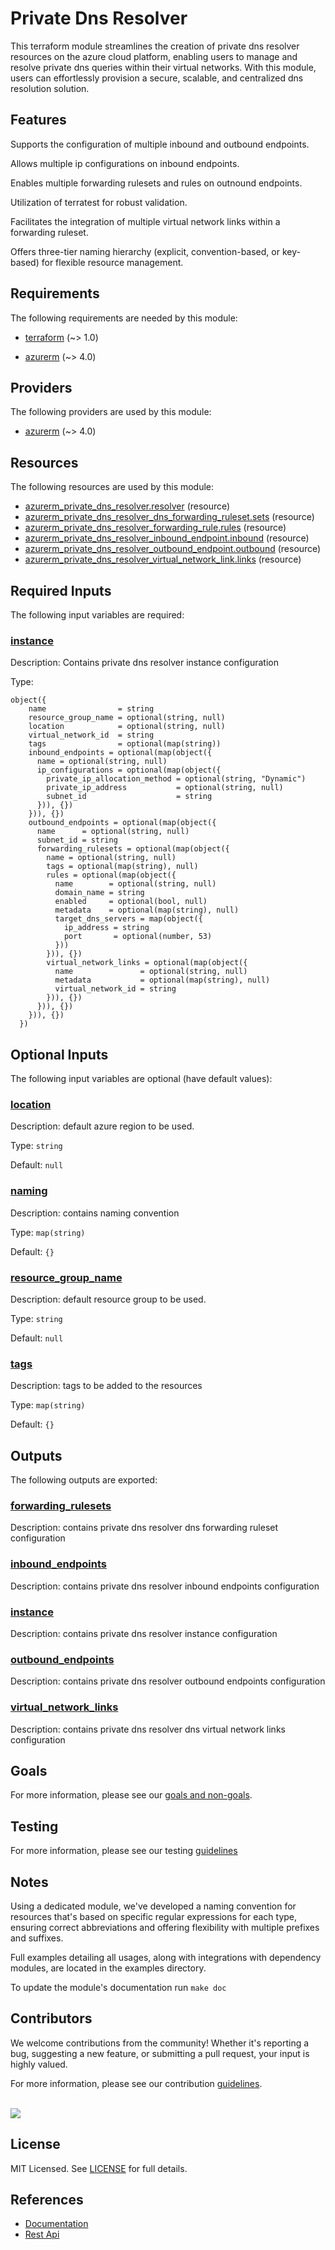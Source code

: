 # Private Dns Resolver

This terraform module streamlines the creation of private dns resolver resources on the azure cloud platform, enabling users to manage and resolve private dns queries within their virtual networks. With this module, users can effortlessly provision a secure, scalable, and centralized dns resolution solution.

## Features

Supports the configuration of multiple inbound and outbound endpoints.

Allows multiple ip configurations on inbound endpoints.

Enables multiple forwarding rulesets and rules on outnound endpoints.

Utilization of terratest for robust validation.

Facilitates the integration of multiple virtual network links within a forwarding ruleset.

Offers three-tier naming hierarchy (explicit, convention-based, or key-based) for flexible resource management.

<!-- BEGIN_TF_DOCS -->
## Requirements

The following requirements are needed by this module:

- <a name="requirement_terraform"></a> [terraform](#requirement\_terraform) (~> 1.0)

- <a name="requirement_azurerm"></a> [azurerm](#requirement\_azurerm) (~> 4.0)

## Providers

The following providers are used by this module:

- <a name="provider_azurerm"></a> [azurerm](#provider\_azurerm) (~> 4.0)

## Resources

The following resources are used by this module:

- [azurerm_private_dns_resolver.resolver](https://registry.terraform.io/providers/hashicorp/azurerm/latest/docs/resources/private_dns_resolver) (resource)
- [azurerm_private_dns_resolver_dns_forwarding_ruleset.sets](https://registry.terraform.io/providers/hashicorp/azurerm/latest/docs/resources/private_dns_resolver_dns_forwarding_ruleset) (resource)
- [azurerm_private_dns_resolver_forwarding_rule.rules](https://registry.terraform.io/providers/hashicorp/azurerm/latest/docs/resources/private_dns_resolver_forwarding_rule) (resource)
- [azurerm_private_dns_resolver_inbound_endpoint.inbound](https://registry.terraform.io/providers/hashicorp/azurerm/latest/docs/resources/private_dns_resolver_inbound_endpoint) (resource)
- [azurerm_private_dns_resolver_outbound_endpoint.outbound](https://registry.terraform.io/providers/hashicorp/azurerm/latest/docs/resources/private_dns_resolver_outbound_endpoint) (resource)
- [azurerm_private_dns_resolver_virtual_network_link.links](https://registry.terraform.io/providers/hashicorp/azurerm/latest/docs/resources/private_dns_resolver_virtual_network_link) (resource)

## Required Inputs

The following input variables are required:

### <a name="input_instance"></a> [instance](#input\_instance)

Description: Contains private dns resolver instance configuration

Type:

```hcl
object({
    name                = string
    resource_group_name = optional(string, null)
    location            = optional(string, null)
    virtual_network_id  = string
    tags                = optional(map(string))
    inbound_endpoints = optional(map(object({
      name = optional(string, null)
      ip_configurations = optional(map(object({
        private_ip_allocation_method = optional(string, "Dynamic")
        private_ip_address           = optional(string, null)
        subnet_id                    = string
      })), {})
    })), {})
    outbound_endpoints = optional(map(object({
      name      = optional(string, null)
      subnet_id = string
      forwarding_rulesets = optional(map(object({
        name = optional(string, null)
        tags = optional(map(string), null)
        rules = optional(map(object({
          name        = optional(string, null)
          domain_name = string
          enabled     = optional(bool, null)
          metadata    = optional(map(string), null)
          target_dns_servers = map(object({
            ip_address = string
            port       = optional(number, 53)
          }))
        })), {})
        virtual_network_links = optional(map(object({
          name               = optional(string, null)
          metadata           = optional(map(string), null)
          virtual_network_id = string
        })), {})
      })), {})
    })), {})
  })
```

## Optional Inputs

The following input variables are optional (have default values):

### <a name="input_location"></a> [location](#input\_location)

Description: default azure region to be used.

Type: `string`

Default: `null`

### <a name="input_naming"></a> [naming](#input\_naming)

Description: contains naming convention

Type: `map(string)`

Default: `{}`

### <a name="input_resource_group_name"></a> [resource\_group\_name](#input\_resource\_group\_name)

Description: default resource group to be used.

Type: `string`

Default: `null`

### <a name="input_tags"></a> [tags](#input\_tags)

Description: tags to be added to the resources

Type: `map(string)`

Default: `{}`

## Outputs

The following outputs are exported:

### <a name="output_forwarding_rulesets"></a> [forwarding\_rulesets](#output\_forwarding\_rulesets)

Description: contains private dns resolver dns forwarding ruleset configuration

### <a name="output_inbound_endpoints"></a> [inbound\_endpoints](#output\_inbound\_endpoints)

Description: contains private dns resolver inbound endpoints configuration

### <a name="output_instance"></a> [instance](#output\_instance)

Description: contains private dns resolver instance configuration

### <a name="output_outbound_endpoints"></a> [outbound\_endpoints](#output\_outbound\_endpoints)

Description: contains private dns resolver outbound endpoints configuration

### <a name="output_virtual_network_links"></a> [virtual\_network\_links](#output\_virtual\_network\_links)

Description: contains private dns resolver dns virtual network links configuration
<!-- END_TF_DOCS -->

## Goals

For more information, please see our [goals and non-goals](./GOALS.md).

## Testing

For more information, please see our testing [guidelines](./TESTING.md)

## Notes

Using a dedicated module, we've developed a naming convention for resources that's based on specific regular expressions for each type, ensuring correct abbreviations and offering flexibility with multiple prefixes and suffixes.

Full examples detailing all usages, along with integrations with dependency modules, are located in the examples directory.

To update the module's documentation run `make doc`

## Contributors

We welcome contributions from the community! Whether it's reporting a bug, suggesting a new feature, or submitting a pull request, your input is highly valued.

For more information, please see our contribution [guidelines](./CONTRIBUTING.md). <br><br>

<a href="https://github.com/cloudnationhq/terraform-azure-dnspr/graphs/contributors">
  <img src="https://contrib.rocks/image?repo=cloudnationhq/terraform-azure-dnspr" />
</a>

## License

MIT Licensed. See [LICENSE](https://github.com/cloudnationhq/terraform-azure-dnspr/blob/main/LICENSE) for full details.

## References

- [Documentation](https://learn.microsoft.com/en-us/azure/dns/dns-private-resolver-overview)
- [Rest Api](https://learn.microsoft.com/en-us/rest/api/dns/dnsresolver/operation-groups?view=rest-dns-dnsresolver-2020-04-01-preview)
